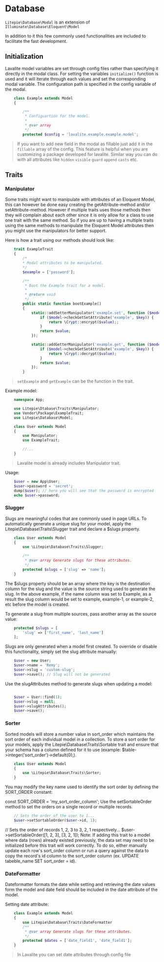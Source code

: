 # Database

`Litepie\Database\Modal` is an extension of `Illuminate\Database\Eloquent\Model`

In addition to it this few commonly used functionalities are included to facilitate the fast development.

## Initialization

Lavalite model variables are set through config files rather than specifying it directly in the modal class. For setting the variables `initialize()` function is used and it will iterate through each values and set the corresponding modal variable. The configuration path is specified in the config variable of the modal.

```php
	class Example extends Model
	{

	    /**
	     * Configuartion for the model.
	     *
	     * @var array
	     */
	    protected $config = 'lavalite.example.example.model';
```

> If you want to add new field in the modal as fillable just add it in the `fillable` array of the config. This feature is helpful when you are customizing a package developed for lavalite. Similar way you can do with all attributes like `hidden` `visible` `guard` `append` `casts` etc.

## Traits

### Manipulator

Some traits might want to manipulate with attributes of an Eloquent Model, this can however be done easy creating the getAttribute-method and/or setAttribute-method. However if multiple traits uses those methods then they will complain about each other since it is only allow for a class to use one trait with the same method. So if you are up to having a multiple traits using the same methods to manipulate the Eloquent Model attributes then you might use the manipulators for better support.

Here is how a trait using our methods should look like:

```php
	trait ExampleTrait
	{
		/* 
		* Modal attributes to be manipulated.
		*/
		$example = ['password'];

	    /**
	     * Boot the Example trait for a model.
	     *
	     * @return void
	     */
	    public static function bootExample()
	    {
	        static::addSetterManipulator('example.set', function ($model, $key, $value) {
	            if ($model->checkGetSetAttribute('example', $key)) {
	                return \Crypt::encrypt($value);;
	            }
	            return $value;
	        });

	        static::addGetterManipulator('example.get', function ($model, $key, $value) {
	            if ($model->checkGetSetAttribute('example', $key)) {
	                return \Crypt::decrypt($value);
	            }
	            return $value;
	        });
	    }
```

> `setExample`  and `getExample` can be the function in the trait.

Example model:
```php
	namespace App;

	use Litepie\Dtabase\Traits\Manipulator;
	use Vendor\Package\ExampleTrait;
	use Litepie\Database\Model;

	class User extends Model
	{
		use Manipulator;
	    use ExampleTrait;

	    //...
	}
```
> Lavalite model is already includes Manipulator trait.

Usage:
```php
	$user = new App\User;
	$user->password = 'secret';
	dump($user); // here you will see that the password is encrypted
	echo $user->password;
```

### Slugger

Slugs are meaningful codes that are commonly used in page URLs. To automatically generate a unique slug for your model, apply the Litepie\Database\Traits\Slugger trait and declare a $slugs property.

```php
	class User extends Model
	{
	    use \Litepie\Database\Traits\Slugger;

	    /**
	     * @var array Generate slugs for these attributes.
	     */
	    protected $slugs = ['slug' => 'name'];
	}
```

The $slugs property should be an array where the key is the destination column for the slug and the value is the source string used to generate the slug. In the above example, if the name column was set to Example, as a result the slug column would be set to example, example-1, or example-2, etc before the model is created.

To generate a slug from multiple sources, pass another array as the source value:

```php
	protected $slugs = [
	    'slug' => ['first_name', 'last_name']
	];
```


Slugs are only generated when a model first created. To override or disable this functionality, simply set the slug attribute manually:

```php
	$user = new User;
	$user->name = 'Remy';
	$user->slug = 'custom-slug';
	$user->save(); // Slug will not be generated
```

Use the slugAttributes method to generate slugs when updating a model:
```php

	$user = User::find(1);
	$user->slug = null;
	$user->slugAttributes();
	$user->save();
```

### Sorter

Sorted models will store a number value in sort_order which maintains the sort order of each individual model in a collection. To store a sort order for your models, apply the Litepie\Database\Traits\Sortable trait and ensure that your schema has a column defined for it to use (example: $table->integer('sort_order')->default(0);).

```php
	class User extends Model
	{
	    use \Litepie\Database\Traits\Sorter;
	}
```

You may modify the key name used to identify the sort order by defining the SORT_ORDER constant:

const SORT_ORDER = 'my_sort_order_column';
Use the setSortableOrder method to set the orders on a single record or multiple records.

```php
	// Sets the order of the user to 1...
	$user->setSortableOrder($user->id, 1);
```

// Sets the order of records 1, 2, 3 to 3, 2, 1 respectively...
$user->setSortableOrder([1, 2, 3], [3, 2, 1]);
Note: If adding this trait to a model where data (rows) already existed previously, the data set may need to be initialized before this trait will work correctly. To do so, either manually update each row's sort_order column or run a query against the data to copy the record's id column to the sort_order column (ex. UPDATE tabeble_name SET sort_order = id).

### DateFormatter

Dateformatter formats the date while setting and retrieving the date values form the model and date field should be included in the date attribute of the model.

Setting date attribute:
```php
	class Example extends Model
	{
	    use Litepie\Database\Traits\DateFormatter
	    /**
	     * @var array Generate slugs for these attributes.
	     */
	    protected $dates = ['date_field1', 'date_field1'];
	}
```

> In Lavalite you can set date attributes through config file

